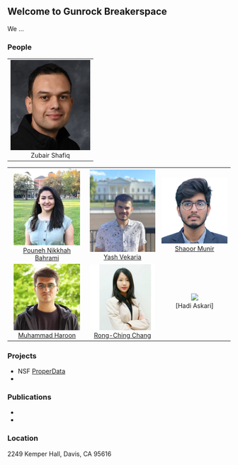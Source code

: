 ## Welcome to Gunrock Breakerspace

We ... 

### People


| |
|:-------------------------:|
|<img width="180" src="https://github.com/zubairshafiq/breakerspace/blob/gh-pages/zubair.jpeg"> <br/> Zubair Shafiq | 
                                                                                                                                     
| | | |
|:-------------------------:|:-------------------------:|:-------------------------:|
|<img width="150" src="https://github.com/zubairshafiq/breakerspace/blob/gh-pages/pouneh.jpeg"> <br/> [Pouneh Nikkhah Bahrami](https://sites.google.com/ucdavis.edu/pouneh) |  <img width="150" src="https://github.com/zubairshafiq/breakerspace/blob/gh-pages/yash.jpeg"> <br/> [Yash Vekaria](https://yash-vekaria.github.io/) |<img width="150" src="https://github.com/zubairshafiq/breakerspace/blob/gh-pages/shaoor.png"> <br/> [Shaoor Munir](https://shaoormunir.github.io/) |
|<img width="150" src="https://github.com/zubairshafiq/breakerspace/blob/gh-pages/haroon.jpeg"> <br/> [Muhammad Haroon](https://muhammadharoon.xyz/) |  <img width="150" src="https://github.com/zubairshafiq/breakerspace/blob/gh-pages/anna.jpeg"> <br/> [Rong-Ching Chang](https://annabechang.github.io/) |<img width="150" src="https://github.com/zubairshafiq/breakerspace/blob/gh-pages/hadi.jpeg"> <br/> [Hadi Askari] |


### Projects
- NSF [ProperData](https://properdata.eng.uci.edu/)
- 

### Publications
- 
- 

### Location

2249 Kemper Hall, Davis, CA 95616
